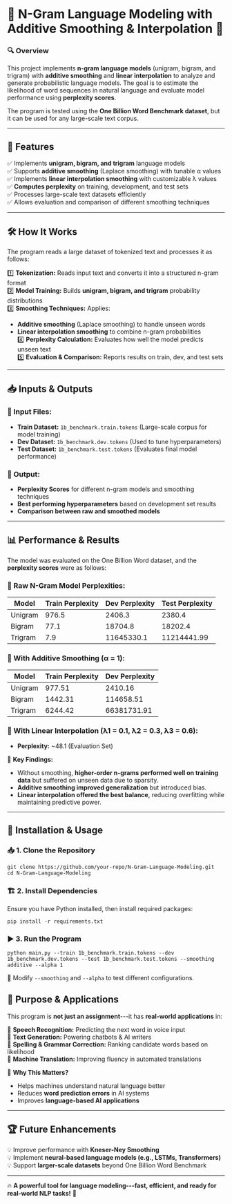 📖 N-Gram Language Modeling with Additive Smoothing & Interpolation 🚀
======================================================================

### 🔍 Overview

This project implements **n-gram language models** (unigram, bigram, and trigram) with **additive smoothing** and **linear interpolation** to analyze and generate probabilistic language models. The goal is to estimate the likelihood of word sequences in natural language and evaluate model performance using **perplexity scores**.

The program is tested using the **One Billion Word Benchmark dataset**, but it can be used for any large-scale text corpus.

* * * * *

🎯 Features
-----------

✅ Implements **unigram, bigram, and trigram** language models\
✅ Supports **additive smoothing** (Laplace smoothing) with tunable α values\
✅ Implements **linear interpolation smoothing** with customizable λ values\
✅ **Computes perplexity** on training, development, and test sets\
✅ Processes large-scale text datasets efficiently\
✅ Allows evaluation and comparison of different smoothing techniques

* * * * *

🛠 How It Works
---------------

The program reads a large dataset of tokenized text and processes it as follows:

1️⃣ **Tokenization:** Reads input text and converts it into a structured n-gram format\
2️⃣ **Model Training:** Builds **unigram, bigram, and trigram** probability distributions\
3️⃣ **Smoothing Techniques:** Applies:

-   **Additive smoothing** (Laplace smoothing) to handle unseen words
-   **Linear interpolation smoothing** to combine n-gram probabilities\
    4️⃣ **Perplexity Calculation:** Evaluates how well the model predicts unseen text\
    5️⃣ **Evaluation & Comparison:** Reports results on train, dev, and test sets

* * * * *

📥 Inputs & Outputs
-------------------

### 📌 Input Files:

-   **Train Dataset:** `1b_benchmark.train.tokens` (Large-scale corpus for model training)
-   **Dev Dataset:** `1b_benchmark.dev.tokens` (Used to tune hyperparameters)
-   **Test Dataset:** `1b_benchmark.test.tokens` (Evaluates final model performance)

### 📌 Output:

-   **Perplexity Scores** for different n-gram models and smoothing techniques
-   **Best performing hyperparameters** based on development set results
-   **Comparison between raw and smoothed models**

* * * * *

📊 Performance & Results
------------------------

The model was evaluated on the One Billion Word dataset, and the **perplexity scores** were as follows:

### 📌 Raw N-Gram Model Perplexities:

| Model | Train Perplexity | Dev Perplexity | Test Perplexity |
| --- | --- | --- | --- |
| Unigram | 976.5 | 2406.3 | 2380.4 |
| Bigram | 77.1 | 18704.8 | 18202.4 |
| Trigram | 7.9 | 11645330.1 | 11214441.99 |

### 📌 With Additive Smoothing (α = 1):

| Model | Train Perplexity | Dev Perplexity |
| --- | --- | --- |
| Unigram | 977.51 | 2410.16 |
| Bigram | 1442.31 | 114658.51 |
| Trigram | 6244.42 | 66381731.91 |

### 📌 With Linear Interpolation (λ1 = 0.1, λ2 = 0.3, λ3 = 0.6):

-   **Perplexity:** ~48.1 (Evaluation Set)

🔹 **Key Findings:**

-   Without smoothing, **higher-order n-grams performed well on training data** but suffered on unseen data due to sparsity.
-   **Additive smoothing improved generalization** but introduced bias.
-   **Linear interpolation offered the best balance**, reducing overfitting while maintaining predictive power.

* * * * *

🚀 Installation & Usage
-----------------------

### 📥 1. Clone the Repository

`git clone https://github.com/your-repo/N-Gram-Language-Modeling.git`  
`cd N-Gram-Language-Modeling`

### 🏗 2. Install Dependencies

Ensure you have Python installed, then install required packages:

`pip install -r requirements.txt`

### ▶️ 3. Run the Program

`python main.py --train 1b_benchmark.train.tokens --dev 1b_benchmark.dev.tokens --test 1b_benchmark.test.tokens --smoothing additive --alpha 1`  

🔹 Modify `--smoothing` and `--alpha` to test different configurations.


📜 Purpose & Applications
-------------------------

This program is **not just an assignment**---it has **real-world applications** in:

🔹 **Speech Recognition:** Predicting the next word in voice input\
🔹 **Text Generation:** Powering chatbots & AI writers\
🔹 **Spelling & Grammar Correction:** Ranking candidate words based on likelihood\
🔹 **Machine Translation:** Improving fluency in automated translations

🔹 **Why This Matters?**

-   Helps machines understand natural language better
-   Reduces **word prediction errors** in AI systems
-   Improves **language-based AI applications**

* * * * *

🏆 Future Enhancements
----------------------

💡 Improve performance with **Kneser-Ney Smoothing**\
💡 Implement **neural-based language models (e.g., LSTMs, Transformers)**\
💡 Support **larger-scale datasets** beyond One Billion Word Benchmark

* * * * *

🔥 **A powerful tool for language modeling---fast, efficient, and ready for real-world NLP tasks!** 🚀
